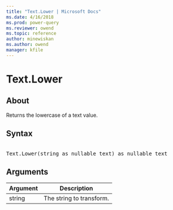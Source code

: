 ```yaml
---
title: "Text.Lower | Microsoft Docs"
ms.date: 4/16/2018
ms.prod: power-query
ms.reviewer: owend
ms.topic: reference
author: minewiskan
ms.author: owend
manager: kfile
---
```

# Text.Lower

  
## About  
Returns the lowercase of a text value.  
  
## Syntax

<pre> 
Text.Lower(string as nullable text) as nullable text  
</pre>
  
## Arguments  
  
|Argument|Description|  
|------------|---------------|  
|string|The string to transform.|  
  
